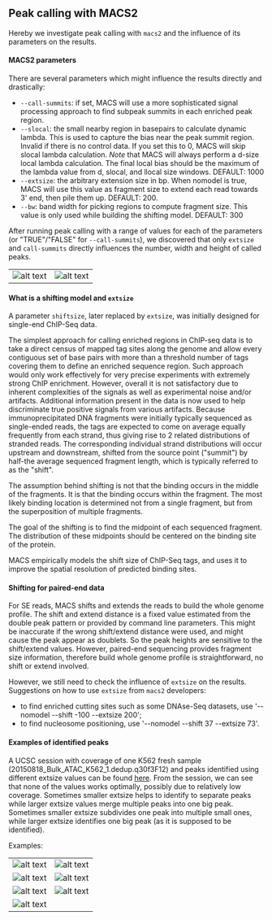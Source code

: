 Peak calling with MACS2
-------------------------------

Hereby we investigate peak calling with `macs2` and the influence
of its parameters on the results.

#### MACS2 parameters

There are several parameters which might influence the results directly and drastically:
- `--call-summits`: if set, MACS will use a more sophisticated signal
processing approach to find subpeak summits in each
enriched peak region.
- `--slocal`: the small nearby region in basepairs to calculate
dynamic lambda. This is used to capture the bias near
the peak summit region. Invalid if there is no control
data. If you set this to 0, MACS will skip slocal
lambda calculation. *Note* that MACS will always
perform a d-size local lambda calculation. The final
local bias should be the maximum of the lambda value
from d, slocal, and llocal size windows. DEFAULT: 1000
- `--extsize`: the arbitrary extension size in bp. When nomodel is
true, MACS will use this value as fragment size to
extend each read towards 3' end, then pile them up.
DEFAULT: 200.
- `--bw`: band width for picking regions to compute fragment
size. This value is only used while building the
shifting model. DEFAULT: 300


After running peak calling with a range of values for each of the parameters
(or "TRUE"/"FALSE" for `--call-summits`), we discovered that only `extsize`
and `call-summits` directly influences the number, width and height of called peaks.


|     |     |
| --- | --- |
| ![alt text](https://github.com/jknightlab/ATACseq_pipeline/blob/master/Core_manuscript/fresh1_macs2_number_of_peaks.png) |   ![alt text](https://github.com/jknightlab/ATACseq_pipeline/blob/master/Core_manuscript/fresh1_macs2_peak_width.png) |


#### What is a shifting model and `extsize`

A parameter `shiftsize`, later replaced by `extsize`, was initially
designed for single-end ChIP-Seq data.

The simplest approach for calling enriched regions in ChIP-seq data is to take a direct census of mapped tag sites along the genome and allow every contiguous set of base pairs with more than a threshold number of tags covering them to define an enriched sequence region. Such approach would only work effectively for very precise experiments with extremely strong ChIP enrichment. However, overall it is not satisfactory due to inherent complexities of the signals as well as experimental noise and/or artifacts. Additional information present in the data is now used to help discriminate true positive signals from various artifacts. Because immunoprecipitated DNA fragments were initially typically sequenced as single-ended reads, the tags are expected to come on average equally frequently from each strand, thus giving rise to 2 related distributions of stranded reads. The corresponding individual strand distributions will occur upstream and downstream, shifted from the source point ("summit") by half-the average sequenced fragment length, which is typically referred to as the "shift".

The assumption behind shifting is not that the binding occurs in the middle of the fragments. It is that the binding occurs within the fragment. The most likely binding location is determined not from a single fragment, but from the superposition of multiple fragments.

The goal of the shifting is to find the midpoint of each sequenced fragment. The distribution of these midpoints should be centered on the binding site of the protein.

MACS empirically models the shift size of ChIP-Seq tags, and uses it to improve the spatial resolution of predicted binding sites.

#### Shifting for paired-end data

For SE reads, MACS shifts and extends the reads to build the whole genome profile. The shift and extend distance is a fixed value estimated from the double peak pattern or provided by command line parameters. This might be inaccurate if the wrong shift/extend distance were used, and might cause the peak appear as doublets. So the peak heights are sensitive to the shift/extend values. However, paired-end sequencing provides fragment size information, therefore build whole genome profile is straightforward, no shift or extend involved.

However, we still need to check the influence of `extsize` on the results. Suggestions on how to use `extsize` from `macs2` developers:

- to find enriched cutting sites such as some DNAse-Seq datasets, use '--nomodel --shift -100 --extsize 200';
- to find nucleosome positioning, use '--nomodel --shift 37 --extsize 73'.


#### Examples of identified peaks

A UCSC session with coverage of one K562 fresh sample (20150818_Bulk_ATAC_K562_1.dedup.q30f3F12) and peaks identified using different extsize values can be found [here](https://genome-euro.ucsc.edu/cgi-bin/hgTracks?hgS_doOtherUser=submit&hgS_otherUserName=pulyakhina&hgS_otherUserSessionName=Core_narrowPeak_extsizes). From the session, we can see that none of the values works optimally, possibly due to relatively low coverage. Sometimes smaller extsize helps to identify to separate peaks while larger extsize values merge multiple peaks into one big peak. Sometimes smaller extsize subdivides one peak into multiple small ones, while larger extsize identifies one big peak (as it is supposed to be identified).

Examples:

|     |     |
| --- | --- |
| ![alt text](https://github.com/jknightlab/ATACseq_pipeline/blob/master/Core_manuscript/fresh1_extsize_ASCC3.png) |   ![alt text](https://github.com/jknightlab/ATACseq_pipeline/blob/master/Core_manuscript/fresh1_extsize_intergenic.png) |
| ![alt text](https://github.com/jknightlab/ATACseq_pipeline/blob/master/Core_manuscript/fresh1_extsize_RPE_prom.png) |   ![alt text](https://github.com/jknightlab/ATACseq_pipeline/blob/master/Core_manuscript/fresh1_extsize_triple_peak_low_coverage.png) |
| ![alt text](https://github.com/jknightlab/ATACseq_pipeline/blob/master/Core_manuscript/fresh1_extsize_double_peak.png) |   ![alt text](https://github.com/jknightlab/ATACseq_pipeline/blob/master/Core_manuscript/fresh1_extsize_mult_peaks.png) |
| ![alt text](https://github.com/jknightlab/ATACseq_pipeline/blob/master/Core_manuscript/fresh1_extsize_SPOPL_double_peak.png) |   |






